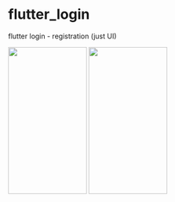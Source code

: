 # flutter_login

flutter login - registration (just UI)

<img src="https://user-images.githubusercontent.com/69227102/89712309-397f2600-d9ba-11ea-8a54-79c55bb9f173.jpg" width="160" height="300">  <img src="https://user-images.githubusercontent.com/69227102/89712510-7861ab80-d9bb-11ea-8c09-1223ff56c0e5.jpg" width="160" height="300">
